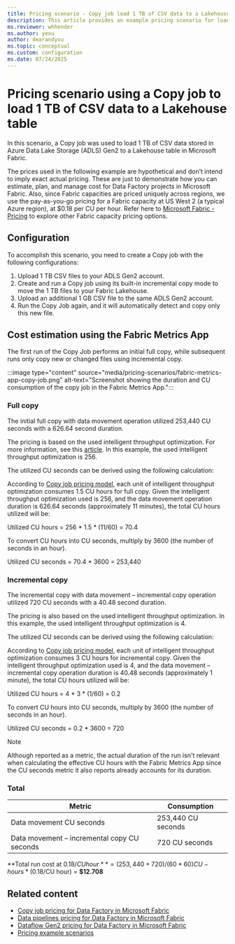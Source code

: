 ```yaml
---
title: Pricing scenario - Copy job load 1 TB of CSV data to a Lakehouse table
description: This article provides an example pricing scenario for loading 1 TB of CSV data to Lakehouse files with binary copy using Copy job in Data Factory in Microsoft Fabric.
ms.reviewer: whhender
ms.author: yexu
author: dearandyxu
ms.topic: conceptual
ms.custom: configuration
ms.date: 07/24/2025
---
```


# Pricing scenario using a Copy job to load 1 TB of CSV data to a Lakehouse table

In this scenario, a Copy job was used to load 1 TB of CSV data stored in Azure Data Lake Storage (ADLS) Gen2 to a Lakehouse table in Microsoft Fabric.

The prices used in the following example are hypothetical and don’t intend to imply exact actual pricing. These are just to demonstrate how you can estimate, plan, and manage cost for Data Factory projects in Microsoft Fabric. Also, since Fabric capacities are priced uniquely across regions, we use the pay-as-you-go pricing for a Fabric capacity at US West 2 (a typical Azure region), at $0.18 per CU per hour. Refer here to [Microsoft Fabric - Pricing](https://azure.microsoft.com/pricing/details/microsoft-fabric/) to explore other Fabric capacity pricing options.

## Configuration

To accomplish this scenario, you need to create a Copy job with the following configurations:

1. Upload 1 TB CSV files to your ADLS Gen2 account.
2. Create and run a Copy job using its built-in incremental copy mode to move the 1 TB files to your Fabric Lakehouse.
3. Upload an additional 1 GB CSV file to the same ADLS Gen2 account.
4. Run the Copy Job again, and it will automatically detect and copy only this new file.

## Cost estimation using the Fabric Metrics App

The first run of the Copy Job performs an initial full copy, while subsequent runs only copy new or changed files using incremental copy.

:::image type="content" source="media/pricing-scenarios/fabric-metrics-app-copy-job.png" alt-text="Screenshot showing the duration and CU consumption of the copy job in the Fabric Metrics App.":::


### Full copy

The initial full copy with data movement operation utilized 253,440 CU seconds with a 626.64 second duration.

The pricing is based on the used intelligent throughput optimization. For more information, see this [article](copy-activity-performance-and-scalability-guide.md#intelligent-throughput-optimization). In this example, the used intelligent throughput optimization is 256.

The utilized CU seconds can be derived using the following calculation:

According to [Copy job pricing model](pricing-copy-job.md#pricing-model), each unit of intelligent throughput optimization consumes 1.5 CU hours for full copy. Given the intelligent throughput optimization used is 256, and the data movement operation duration is 626.64 seconds (approximately 11 minutes), the total CU hours utilized will be: 

Utilized CU hours = 256 * 1.5 * (11/60) = 70.4

To convert CU hours into CU seconds, multiply by 3600 (the number of seconds in an hour).

Utilized CU seconds = 70.4 * 3600 = 253,440


### Incremental copy

The incremental copy with data movement – incremental copy operation utilized 720 CU seconds with a 40.48 second duration.

The pricing is also based on the used intelligent throughput optimization. In this example, the used intelligent throughput optimization is 4.

The utilized CU seconds can be derived using the following calculation:

According to [Copy job pricing model](pricing-copy-job.md#pricing-model), each unit of intelligent throughput optimization consumes 3 CU hours for incremental copy. Given the intelligent throughput optimization used is 4, and the data movement – incremental copy operation duration is 40.48 seconds (approximately 1 minute), the total CU hours utilized will be:

Utilized CU hours = 4 * 3 * (1/60) = 0.2

To convert CU hours into CU seconds, multiply by 3600 (the number of seconds in an hour).

Utilized CU seconds = 0.2 * 3600 = 720

> [!NOTE]
> Although reported as a metric, the actual duration of the run isn't relevant when calculating the effective CU hours with the Fabric Metrics App since the CU seconds metric it also reports already accounts for its duration.


### Total

|Metric  | Consumption  |
|---------|---------|
| Data movement CU seconds     | 253,440 CU seconds        |
| Data movement – incremental copy CU seconds      | 720 CU seconds        |

**Total run cost at $0.18/CU hour** = (253,440 + 720) / (60*60) CU-hours * ($0.18/CU hour) = **$12.708**

## Related content

- [Copy job pricing for Data Factory in Microsoft Fabric](pricing-copy-job.md)
- [Data pipelines pricing for Data Factory in Microsoft Fabric](pricing-pipelines.md)
- [Dataflow Gen2 pricing for Data Factory in Microsoft Fabric](pricing-dataflows-gen2.md)
- [Pricing example scenarios](pricing-overview.md#pricing-examples)